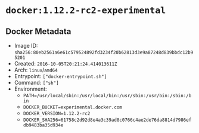# `docker:1.12.2-rc2-experimental`

## Docker Metadata

- Image ID: `sha256:80eb2561a6e61c579524892fd3234f20b62813d3e9a87248d839bbdc12b95201`
- Created: `2016-10-05T20:21:24.414013611Z`
- Arch: `linux`/`amd64`
- Entrypoint: `["docker-entrypoint.sh"]`
- Command: `["sh"]`
- Environment:
  - `PATH=/usr/local/sbin:/usr/local/bin:/usr/sbin:/usr/bin:/sbin:/bin`
  - `DOCKER_BUCKET=experimental.docker.com`
  - `DOCKER_VERSION=1.12.2-rc2`
  - `DOCKER_SHA256=61758c2d92d8e4a3c39ad8c0766c4ae2de76da8814d7986efdb9483ba35d934e`
